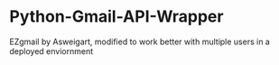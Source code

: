 # Python-Gmail-API-Wrapper
EZgmail by Asweigart, modified to work better with multiple users in a deployed enviornment
